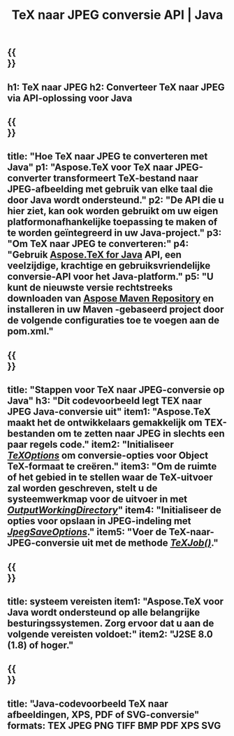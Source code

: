 ﻿---
translation: true
template: /_templates/_conversion-child-java.md
title: TeX naar JPEG conversie API | Java
description: TeX naar JPEG conversie functionaliteit. Integreer deze on-premise Java-bibliotheek in uw project of gebruik platformonafhankelijke applicaties om TeX naar JPEG te converteren.
keywords: tex naar Jpeg api jpeg, tex2jpeg integreren
url: /java/conversion/tex-to-jpeg/
family: tex
platformtag: java
feature: conversion
informat: TEX
outformat: JPEG
otherformats: BMP PNG TIFF PDF XPS SVG
---

{{<section banner>}}
---
h1: TeX naar JPEG
h2: Converteer TeX naar JPEG via API-oplossing voor Java
---

{{<section overview>}}
---
title: "Hoe TeX naar JPEG te converteren met Java"
p1: "Aspose.TeX voor TeX naar JPEG-converter transformeert TeX-bestand naar JPEG-afbeelding met gebruik van elke taal die door Java wordt ondersteund."
p2: "De API die u hier ziet, kan ook worden gebruikt om uw eigen platformonafhankelijke toepassing te maken of te worden geïntegreerd in uw Java-project."
p3: "Om TeX naar JPEG te converteren:"
p4: "Gebruik [Aspose.TeX for Java](https://products.aspose.com/tex/java) API, een veelzijdige, krachtige en gebruiksvriendelijke conversie-API voor het Java-platform."
p5: "U kunt de nieuwste versie rechtstreeks downloaden van [Aspose Maven Repository](https://repository.aspose.com/tex/) en installeren in uw Maven -gebaseerd project door de volgende configuraties toe te voegen aan de pom.xml."
---

{{<section feature1>}}
---
title: "Stappen voor TeX naar JPEG-conversie op Java"
h3: "Dit codevoorbeeld legt TEX naar JPEG Java-conversie uit"
item1: "Aspose.TeX maakt het de ontwikkelaars gemakkelijk om TEX-bestanden om te zetten naar JPEG in slechts een paar regels code."
item2: "Initialiseer [*TeXOptions*](https://reference.aspose.com/tex/java/com.aspose.tex/TeXOptions) om conversie-opties voor Object TeX-formaat te creëren."
item3: "Om de ruimte of het gebied in te stellen waar de TeX-uitvoer zal worden geschreven, stelt u de systeemwerkmap voor de uitvoer in met [*OutputWorkingDirectory*](https://reference.aspose.com/tex/java/com.aspose.tex/TeXOptions#getOutputWorkingDirectory--)"
item4: "Initialiseer de opties voor opslaan in JPEG-indeling met [*JpegSaveOptions*](https://reference.aspose.com/tex/java/com.aspose.tex.rendering/JpegSaveOptions)."
item5: "Voer de TeX-naar-JPEG-conversie uit met de methode [*TeXJob()*](https://reference.aspose.com/tex/java/com.aspose.tex/TeXJob)."
---

{{<section feature2>}}
---
title: systeem vereisten
item1: "Aspose.TeX voor Java wordt ondersteund op alle belangrijke besturingssystemen. Zorg ervoor dat u aan de volgende vereisten voldoet:"
item2: "J2SE 8.0 (1.8) of hoger."
---

{{<section widget>}}
---
title: "Java-codevoorbeeld TeX naar afbeeldingen, XPS, PDF of SVG-conversie"
formats: TEX JPEG PNG TIFF BMP PDF XPS SVG
---